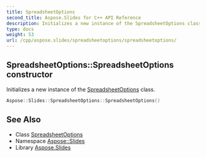 ```yaml
---
title: SpreadsheetOptions
second_title: Aspose.Slides for C++ API Reference
description: Initializes a new instance of the SpreadsheetOptions class.
type: docs
weight: 53
url: /cpp/aspose.slides/spreadsheetoptions/spreadsheetoptions/
---
```

## SpreadsheetOptions::SpreadsheetOptions constructor


Initializes a new instance of the [SpreadsheetOptions](../) class.

```cpp
Aspose::Slides::SpreadsheetOptions::SpreadsheetOptions()
```

## See Also

* Class [SpreadsheetOptions](../)
* Namespace [Aspose::Slides](../../)
* Library [Aspose.Slides](../../../)
